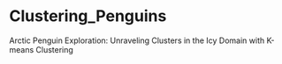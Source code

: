 # Clustering_Penguins
Arctic Penguin Exploration: Unraveling Clusters in the Icy Domain with K-means Clustering
